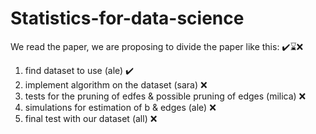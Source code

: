 # Statistics-for-data-science

We read the paper, we are proposing to divide the paper like this: ✔️⌛❌
1. find dataset to use (ale) ✔️
2. implement algorithm on the dataset (sara) ❌
3. tests for the pruning of edfes & possible pruning of edges (milica) ❌
4. simulations for estimation of b & edges (ale) ❌
5. final test with our dataset (all) ❌
